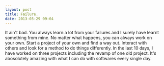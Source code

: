 ```yaml
---
layout: post
title: Failure.
date: 2013-05-29 09:04
---
```

It ain't bad. You always learn a lot from your failures and I surely have learnt something from mine. No matter what happens, you can always work on your own. Start a project of your own and find a way out. Interact with others and look for a method to do things differently. In the last 10 days, I have worked on three projects including the revamp of one old project. It's abosolutely amazing with what I can do with softwares every single day.
